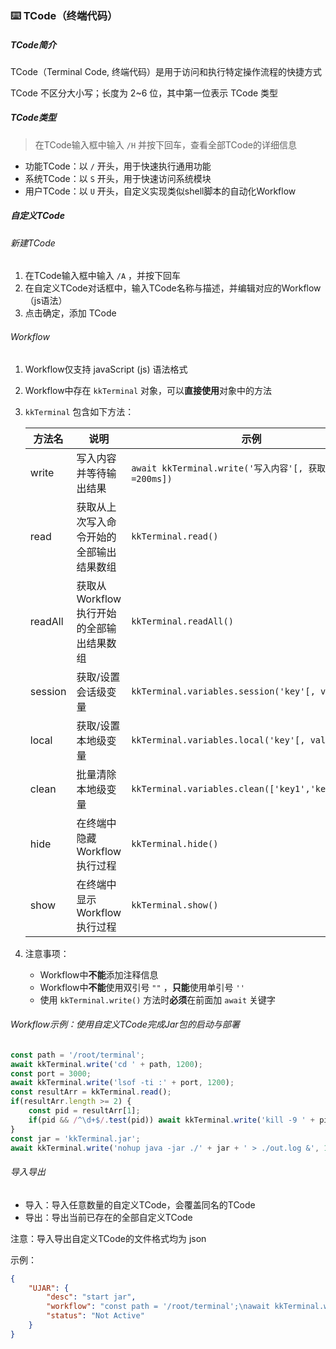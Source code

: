 ### ⌨️ TCode（终端代码）

##### TCode简介

TCode（Terminal Code, 终端代码）是用于访问和执行特定操作流程的快捷方式

TCode 不区分大小写；长度为 2~6 位，其中第一位表示 TCode 类型

##### TCode类型

> 在TCode输入框中输入 `/H` 并按下回车，查看全部TCode的详细信息

- 功能TCode：以 `/` 开头，用于快速执行通用功能
- 系统TCode：以 `S` 开头，用于快速访问系统模块
- 用户TCode：以 `U` 开头，自定义实现类似shell脚本的自动化Workflow

##### 自定义TCode

###### 新建TCode

1. 在TCode输入框中输入 `/A` ，并按下回车
2. 在自定义TCode对话框中，输入TCode名称与描述，并编辑对应的Workflow（js语法）
3. 点击确定，添加 TCode

###### Workflow

1. Workflow仅支持 javaScript (js) 语法格式

2. Workflow中存在 `kkTerminal` 对象，可以**直接使用**对象中的方法

3. `kkTerminal` 包含如下方法：

   | 方法名  | 说明                                     | 示例                                                       |
   | ------- | ---------------------------------------- | ---------------------------------------------------------- |
   | write   | 写入内容并等待输出结果                   | `await kkTerminal.write('写入内容'[, 获取结果延时=200ms])` |
   | read    | 获取从上次写入命令开始的全部输出结果数组 | `kkTerminal.read()`                                        |
   | readAll | 获取从Workflow执行开始的全部输出结果数组 | `kkTerminal.readAll()`                                     |
   | session | 获取/设置会话级变量                      | `kkTerminal.variables.session('key'[, value])`             |
   | local   | 获取/设置本地级变量                      | `kkTerminal.variables.local('key'[, value])`               |
   | clean   | 批量清除本地级变量                       | `kkTerminal.variables.clean(['key1','key2',...])`          |
   | hide    | 在终端中隐藏Workflow执行过程             | `kkTerminal.hide()`                                        |
   | show    | 在终端中显示Workflow执行过程             | `kkTerminal.show()`                                        |

4. 注意事项：
   - Workflow中**不能**添加注释信息
   - Workflow中**不能**使用双引号 `""` ，**只能**使用单引号 `''`
   - 使用 `kkTerminal.write()` 方法时**必须**在前面加 `await` 关键字

###### Workflow示例：使用自定义TCode完成Jar包的启动与部署

```js
const path = '/root/terminal';
await kkTerminal.write('cd ' + path, 1200);
const port = 3000;
await kkTerminal.write('lsof -ti :' + port, 1200);
const resultArr = kkTerminal.read();
if(resultArr.length >= 2) {
    const pid = resultArr[1];
    if(pid && /^\d+$/.test(pid)) await kkTerminal.write('kill -9 ' + pid, 1200);
}
const jar = 'kkTerminal.jar';
await kkTerminal.write('nohup java -jar ./' + jar + ' > ./out.log &', 1200);
```

###### 导入导出

- 导入：导入任意数量的自定义TCode，会覆盖同名的TCode
- 导出：导出当前已存在的全部自定义TCode

注意：导入导出自定义TCode的文件格式均为 json

示例：

```json
{
    "UJAR": {
        "desc": "start jar",
        "workflow": "const path = '/root/terminal';\nawait kkTerminal.write('cd ' + path, 1200);\nconst port = 3000;\nawait kkTerminal.write('lsof -ti :' + port, 1200);\nconst resultArr = kkTerminal.read();\nif(resultArr.length >= 2) {\n    const pid = resultArr[1];\n\tif(pid && /^\\d+$/.test(pid)) await kkTerminal.write('kill -9 ' + pid, 1200);\n}\nconst jar = 'kkTerminal.jar';\nawait kkTerminal.write('nohup java -jar ./' + jar + ' > ./out.log &', 1200);",
        "status": "Not Active"
    }
}
```

